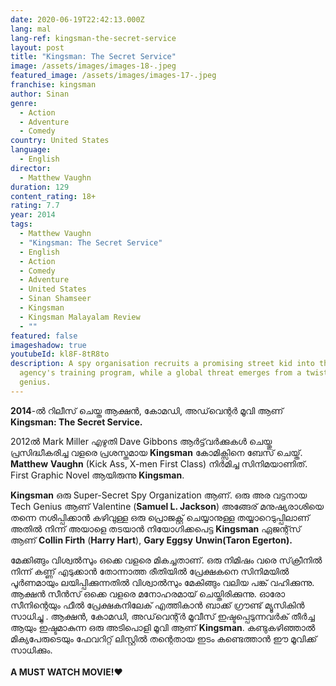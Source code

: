 ```yaml
---
date: 2020-06-19T22:42:13.000Z
lang: mal
lang-ref: kingsman-the-secret-service
layout: post
title: "Kingsman: The Secret Service"
image: /assets/images/images-18-.jpeg
featured_image: /assets/images/images-17-.jpeg
franchise: kingsman
author: Sinan
genre:
  - Action
  - Adventure
  - Comedy
country: United States
language:
  - English
director:
  - Matthew Vaughn
duration: 129
content_rating: 18+
rating: 7.7
year: 2014
tags:
  - Matthew Vaughn
  - "Kingsman: The Secret Service"
  - English
  - Action
  - Comedy
  - Adventure
  - United States
  - Sinan Shamseer
  - Kingsman
  - Kingsman Malayalam Review
  - ""
featured: false
imageshadow: true
youtubeId: kl8F-8tR8to
description: A spy organisation recruits a promising street kid into the
  agency's training program, while a global threat emerges from a twisted tech
  genius.
---
```

**2014**-ൽ റിലീസ് ചെയ്ത ആക്ഷൻ, കോമഡി, അഡ്‌വെന്റർ മൂവി ആണ് **Kingsman: The Secret Service.**

2012ൽ Mark Miller എഴുതി Dave Gibbons ആർട്ട്‌വർക്കുകൾ ചെയ്തു പ്രസിദ്ധീകരിച്ച വളരെ പ്രശസ്തമായ **Kingsman** കോമിക്സിനെ ബേസ് ചെയ്ത്. **Matthew** **Vaughn** (Kick Ass, X-men First Class) നിർമിച്ച സിനിമയാണിത്. First Graphic Novel ആയിരുന്നു **Kingsman**.

**Kingsman** ഒരു Super-Secret Spy Organization ആണ്. ഒരു അര വട്ടനായ Tech Genius ആണ് Valentine (**Samuel L. Jackson**) അങ്ങേര് മനുഷ്യരാശിയെ തന്നെ നശിപ്പിക്കാൻ കഴിവുള്ള ഒരു പ്രൊജക്റ്റ്‌ ചെയ്യാനുള്ള തയ്യാറെടുപ്പിലാണ് അതിൽ നിന്ന് അയാളെ തടയാൻ നിയോഗിക്കപെട്ട **Kingsman** ഏജന്റ്സ് ആണ് **Collin Firth** (**Harry Hart**), **Gary Eggsy** **Unwin(Taron Egerton).**

മേക്കിങ്ങും വിശ്വൽസും ഒക്കെ വളരെ മികച്ചതാണ്. ഒരു നിമിഷം വരെ സ്‌ക്രീനിൽ നിന്ന് കണ്ണ് എടുക്കാൻ തോന്നാത്ത രീതിയിൽ പ്രേക്ഷകനെ സിനിമയിൽ പൂർണമായും ലയിപ്പിക്കുന്നതിൽ വിശ്വാൽസും മേകിങ്ങും വലിയ പങ്ക് വഹിക്കുന്നു. ആക്ഷൻ സീൻസ് ഒക്കെ വളരെ മനോഹരമായ് ചെയ്തിരിക്കുന്നു. ഓരോ സീനിന്റെയും ഫീൽ പ്രേക്ഷകനിലേക് എത്തികാൻ ബാക്ക് ഗ്രൗണ്ട് മ്യൂസികിൻ സാധിച്ചു . ആക്ഷൻ, കോമഡി, അഡ്‌വെന്റ്‌ർ മൂവീസ് ഇഷ്ടപ്പെടുന്നവർക് തീർച്ച ആയും ഇഷ്ടമാകുന്ന ഒരു അടിപൊളി മൂവി ആണ് **Kingsman**. കണ്ടുകഴിഞ്ഞാൽ മിക്യപേരുടെയും ഫേവറിറ്റ് ലിസ്റ്റിൽ തന്റെതായ ഇടം കണ്ടെത്താൻ ഈ മൂവിക്ക് സാധിക്കും.\
\
**A MUST WATCH MOVIE!**❤
